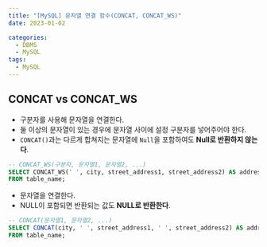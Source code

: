 ```yaml
---
title: "[MySQL] 문자열 연결 함수(CONCAT, CONCAT_WS)"
date: 2023-01-02

categories:
  - DBMS
  - MySQL
tags:
  - MySQL
---
```


## CONCAT vs CONCAT_WS
- 구분자를 사용해 문자열을 연결한다.
- 둘 이상의 문자열이 있는 경우에 문자열 사이에 설정 구분자를 넣어주어야 한다.
- `CONCAT()`과는 다르게 합쳐지는 문자열에 `Null`을 포함하여도 **Null로 반환하지 않는다**.

```sql
-- CONCAT_WS(구분자, 문자열1, 문자열2, ...)
SELECT CONCAT_WS(' ', city, street_address1, street_address2) AS address
FROM table_name;
```

- 문자열을 연결한다.
- NULL이 포함되면 반환되는 값도 **NULL로 반환한다**.

```sql
-- CONCAT(문자열1, 문자열2, ...)
SELECT CONCAT(city, ' ', street_address1, ' ', street_address2) AS address
FROM table_name;
```
